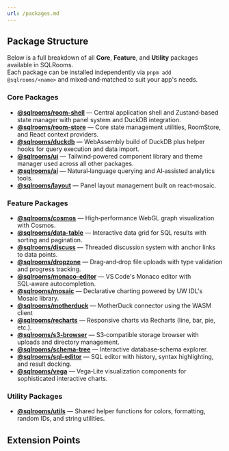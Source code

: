 ```yaml
---
url: /packages.md
---
```


## Package Structure

Below is a full breakdown of all **Core**, **Feature**, and **Utility** packages available in SQLRooms.\
Each package can be installed independently via `pnpm add @sqlrooms/<name>` and mixed‑and‑matched to suit your app's needs.

### Core Packages

* **[@sqlrooms/room-shell](/api/room-shell/)** — Central application shell and Zustand‑based state manager with panel system and DuckDB integration.
* **[@sqlrooms/room-store](/api/core/)** — Core state management utilities, RoomStore, and React context providers.
* **[@sqlrooms/duckdb](/api/duckdb/)** — WebAssembly build of DuckDB plus helper hooks for query execution and data import.
* **[@sqlrooms/ui](/api/ui/)** — Tailwind‑powered component library and theme manager used across all other packages.
* **[@sqlrooms/ai](/api/ai/)** — Natural‑language querying and AI‑assisted analytics tools.
* **[@sqlrooms/layout](/api/layout/)** — Panel layout management built on react‑mosaic.

### Feature Packages

* **[@sqlrooms/cosmos](/api/cosmos/)** — High‑performance WebGL graph visualization with Cosmos.
* **[@sqlrooms/data-table](/api/data-table/)** — Interactive data grid for SQL results with sorting and pagination.
* **[@sqlrooms/discuss](/api/discuss/)** — Threaded discussion system with anchor links to data points.
* **[@sqlrooms/dropzone](/api/dropzone/)** — Drag‑and‑drop file uploads with type validation and progress tracking.
* **[@sqlrooms/monaco-editor](/api/monaco-editor/)** — VS Code's Monaco editor with SQL‑aware autocompletion.
* **[@sqlrooms/mosaic](/api/mosaic/)** — Declarative charting powered by UW IDL's Mosaic library.
* **[@sqlrooms/motherduck](/api/motherduck/)** — MotherDuck connector using the WASM client
* **[@sqlrooms/recharts](/api/recharts/)** — Responsive charts via Recharts (line, bar, pie, etc.).
* **[@sqlrooms/s3-browser](/api/s3-browser/)** — S3‑compatible storage browser with uploads and directory management.
* **[@sqlrooms/schema-tree](/api/schema-tree/)** — Interactive database‑schema explorer.
* **[@sqlrooms/sql-editor](/api/sql-editor/)** — SQL editor with history, syntax highlighting, and result docking.
* **[@sqlrooms/vega](/api/vega/)** — Vega‑Lite visualization components for sophisticated interactive charts.

### Utility Packages

* **[@sqlrooms/utils](/api/utils/)** — Shared helper functions for colors, formatting, random IDs, and string utilities.

## Extension Points
